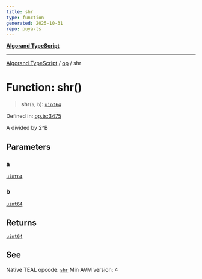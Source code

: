 ```yaml
---
title: shr
type: function
generated: 2025-10-31
repo: puya-ts
---
```

[**Algorand TypeScript**](../../README.md)

***

[Algorand TypeScript](../../modules.md) / [op](../README.md) / shr

# Function: shr()

> **shr**(`a`, `b`): [`uint64`](../../index/type-aliases/uint64.md)

Defined in: [op.ts:3475](https://github.com/algorandfoundation/puya-ts/blob/main/packages/algo-ts/src/op.ts#L3475)

A divided by 2^B

## Parameters

### a

[`uint64`](../../index/type-aliases/uint64.md)

### b

[`uint64`](../../index/type-aliases/uint64.md)

## Returns

[`uint64`](../../index/type-aliases/uint64.md)

## See

Native TEAL opcode: [`shr`](https://dev.algorand.co/reference/algorand-teal/opcodes#shr)
Min AVM version: 4
